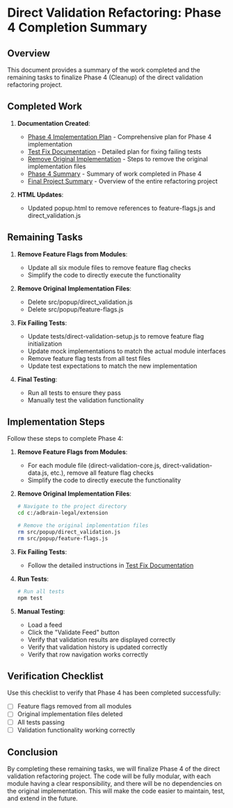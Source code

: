 # Direct Validation Refactoring: Phase 4 Completion Summary

## Overview

This document provides a summary of the work completed and the remaining tasks to finalize Phase 4 (Cleanup) of the direct validation refactoring project.

## Completed Work

1. **Documentation Created**:
   - [Phase 4 Implementation Plan](direct_validation_phase4_implementation_plan.md) - Comprehensive plan for Phase 4 implementation
   - [Test Fix Documentation](direct_validation_test_fixes.md) - Detailed plan for fixing failing tests
   - [Remove Original Implementation](remove_original_implementation.md) - Steps to remove the original implementation files
   - [Phase 4 Summary](direct_validation_refactoring_phase4_summary.md) - Summary of work completed in Phase 4
   - [Final Project Summary](direct_validation_refactoring_final_summary.md) - Overview of the entire refactoring project

2. **HTML Updates**:
   - Updated popup.html to remove references to feature-flags.js and direct_validation.js

## Remaining Tasks

1. **Remove Feature Flags from Modules**:
   - Update all six module files to remove feature flag checks
   - Simplify the code to directly execute the functionality

2. **Remove Original Implementation Files**:
   - Delete src/popup/direct_validation.js
   - Delete src/popup/feature-flags.js

3. **Fix Failing Tests**:
   - Update tests/direct-validation-setup.js to remove feature flag initialization
   - Update mock implementations to match the actual module interfaces
   - Remove feature flag tests from all test files
   - Update test expectations to match the new implementation

4. **Final Testing**:
   - Run all tests to ensure they pass
   - Manually test the validation functionality

## Implementation Steps

Follow these steps to complete Phase 4:

1. **Remove Feature Flags from Modules**:
   - For each module file (direct-validation-core.js, direct-validation-data.js, etc.), remove all feature flag checks
   - Simplify the code to directly execute the functionality

2. **Remove Original Implementation Files**:
   ```bash
   # Navigate to the project directory
   cd c:/adbrain-legal/extension

   # Remove the original implementation files
   rm src/popup/direct_validation.js
   rm src/popup/feature-flags.js
   ```

3. **Fix Failing Tests**:
   - Follow the detailed instructions in [Test Fix Documentation](direct_validation_test_fixes.md)

4. **Run Tests**:
   ```bash
   # Run all tests
   npm test
   ```

5. **Manual Testing**:
   - Load a feed
   - Click the "Validate Feed" button
   - Verify that validation results are displayed correctly
   - Verify that validation history is updated correctly
   - Verify that row navigation works correctly

## Verification Checklist

Use this checklist to verify that Phase 4 has been completed successfully:

- [ ] Feature flags removed from all modules
- [ ] Original implementation files deleted
- [ ] All tests passing
- [ ] Validation functionality working correctly

## Conclusion

By completing these remaining tasks, we will finalize Phase 4 of the direct validation refactoring project. The code will be fully modular, with each module having a clear responsibility, and there will be no dependencies on the original implementation. This will make the code easier to maintain, test, and extend in the future.